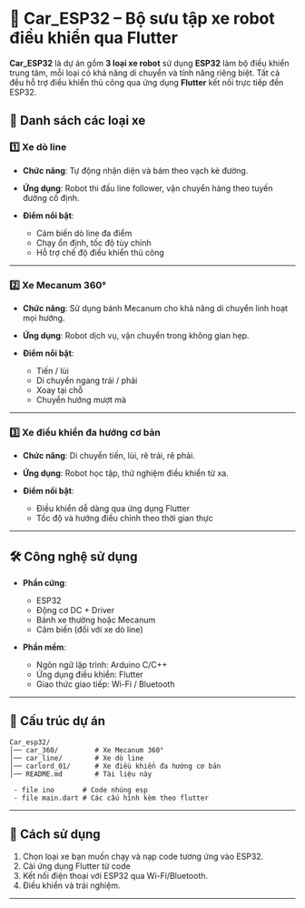 
# 🚗 Car\_ESP32 – Bộ sưu tập xe robot điều khiển qua Flutter

**Car\_ESP32** là dự án gồm **3 loại xe robot** sử dụng **ESP32** làm bộ điều khiển trung tâm, mỗi loại có khả năng di chuyển và tính năng riêng biệt. Tất cả đều hỗ trợ điều khiển thủ công qua ứng dụng **Flutter** kết nối trực tiếp đến ESP32.


## 📌 Danh sách các loại xe

### 1️⃣ Xe dò line

* **Chức năng**: Tự động nhận diện và bám theo vạch kẻ đường.
* **Ứng dụng**: Robot thi đấu line follower, vận chuyển hàng theo tuyến đường cố định.
* **Điểm nổi bật**:

  * Cảm biến dò line đa điểm
  * Chạy ổn định, tốc độ tùy chỉnh
  * Hỗ trợ chế độ điều khiển thủ công

---

### 2️⃣ Xe Mecanum 360°

* **Chức năng**: Sử dụng bánh Mecanum cho khả năng di chuyển linh hoạt mọi hướng.
* **Ứng dụng**: Robot dịch vụ, vận chuyển trong không gian hẹp.
* **Điểm nổi bật**:

  * Tiến / lùi
  * Di chuyển ngang trái / phải
  * Xoay tại chỗ
  * Chuyển hướng mượt mà

---

### 3️⃣ Xe điều khiển đa hướng cơ bản

* **Chức năng**: Di chuyển tiến, lùi, rẽ trái, rẽ phải.
* **Ứng dụng**: Robot học tập, thử nghiệm điều khiển từ xa.
* **Điểm nổi bật**:

  * Điều khiển dễ dàng qua ứng dụng Flutter
  * Tốc độ và hướng điều chỉnh theo thời gian thực

---

## 🛠️ Công nghệ sử dụng

* **Phần cứng**:

  * ESP32
  * Động cơ DC + Driver
  * Bánh xe thường hoặc Mecanum
  * Cảm biến (đối với xe dò line)
* **Phần mềm**:

  * Ngôn ngữ lập trình: Arduino C/C++
  * Ứng dụng điều khiển: Flutter
  * Giao thức giao tiếp: Wi-Fi / Bluetooth

---

## 📂 Cấu trúc dự án

```
Car_esp32/
│── car_360/         # Xe Mecanum 360°
│── car_line/        # Xe dò line
│── carlord_01/      # Xe điều khiển đa hướng cơ bản
│── README.md        # Tài liệu này

 - file ino       # Code nhúng esp
 - file main.dart # Các cấu hình kèm theo flutter
```

---

## 🚀 Cách sử dụng

1. Chọn loại xe bạn muốn chạy và nạp code tương ứng vào ESP32.
2. Cài ứng dụng Flutter từ code
3. Kết nối điện thoại với ESP32 qua Wi-Fi/Bluetooth.
4. Điều khiển và trải nghiệm.

---

